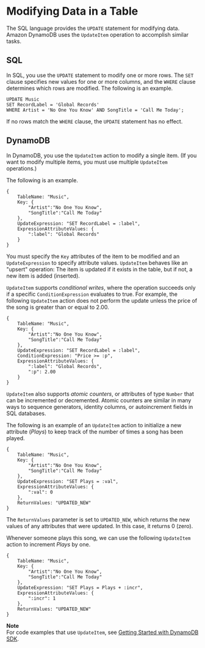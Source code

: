 # Modifying Data in a Table<a name="SQLtoNoSQL.UpdateData"></a>

The SQL language provides the `UPDATE` statement for modifying data\. Amazon DynamoDB uses the `UpdateItem` operation to accomplish similar tasks\.

## SQL<a name="SQLtoNoSQL.UpdateData.SQL"></a>

In SQL, you use the `UPDATE` statement to modify one or more rows\. The `SET` clause specifies new values for one or more columns, and the `WHERE` clause determines which rows are modified\. The following is an example\.

```
UPDATE Music
SET RecordLabel = 'Global Records'
WHERE Artist = 'No One You Know' AND SongTitle = 'Call Me Today';
```

If no rows match the `WHERE` clause, the `UPDATE` statement has no effect\.

## DynamoDB<a name="SQLtoNoSQL.UpdateData.DynamoDB"></a>

In DynamoDB, you use the `UpdateItem` action to modify a single item\. \(If you want to modify multiple items, you must use multiple `UpdateItem` operations\.\)

The following is an example\.

```
{
    TableName: "Music",
    Key: {
        "Artist":"No One You Know",
        "SongTitle":"Call Me Today"
    },
    UpdateExpression: "SET RecordLabel = :label",
    ExpressionAttributeValues: { 
        ":label": "Global Records"
    }
}
```

You must specify the `Key` attributes of the item to be modified and an `UpdateExpression` to specify attribute values\. `UpdateItem` behaves like an "upsert" operation: The item is updated if it exists in the table, but if not, a new item is added \(inserted\)\.

`UpdateItem` supports *conditional writes*, where the operation succeeds only if a specific `ConditionExpression` evaluates to true\. For example, the following `UpdateItem` action does not perform the update unless the price of the song is greater than or equal to 2\.00\.

```
{
    TableName: "Music",
    Key: {
        "Artist":"No One You Know",
        "SongTitle":"Call Me Today"
    },
    UpdateExpression: "SET RecordLabel = :label",
    ConditionExpression: "Price >= :p",
    ExpressionAttributeValues: { 
        ":label": "Global Records",
        ":p": 2.00
    }
}
```

`UpdateItem` also supports *atomic counters*, or attributes of type `Number` that can be incremented or decremented\. Atomic counters are similar in many ways to sequence generators, identity columns, or autoincrement fields in SQL databases\. 

The following is an example of an `UpdateItem` action to initialize a new attribute \(*Plays*\) to keep track of the number of times a song has been played\.

```
{
    TableName: "Music",
    Key: {
        "Artist":"No One You Know",
        "SongTitle":"Call Me Today"
    },
    UpdateExpression: "SET Plays = :val",
    ExpressionAttributeValues: { 
        ":val": 0
    },
    ReturnValues: "UPDATED_NEW"
}
```

The `ReturnValues` parameter is set to `UPDATED_NEW`, which returns the new values of any attributes that were updated\. In this case, it returns 0 \(zero\)\.

Whenever someone plays this song, we can use the following `UpdateItem` action to increment *Plays* by one\.

```
{
    TableName: "Music",
    Key: {
        "Artist":"No One You Know",
        "SongTitle":"Call Me Today"
    },
    UpdateExpression: "SET Plays = Plays + :incr",
    ExpressionAttributeValues: { 
        ":incr": 1
    },
    ReturnValues: "UPDATED_NEW"
}
```

**Note**  
For code examples that use `UpdateItem`, see [Getting Started with DynamoDB SDK](GettingStarted.md)\.